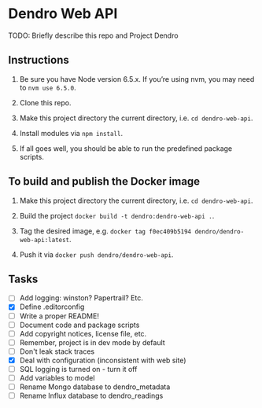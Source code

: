 # Dendro Web API

TODO: Briefly describe this repo and Project Dendro


## Instructions

1. Be sure you have Node version 6.5.x. If you’re using nvm, you may need to `nvm use 6.5.0`.

2. Clone this repo.

3. Make this project directory the current directory, i.e. `cd dendro-web-api`.

4. Install modules via `npm install`.

5. If all goes well, you should be able to run the predefined package scripts.


## To build and publish the Docker image

1. Make this project directory the current directory, i.e. `cd dendro-web-api`.

2. Build the project `docker build -t dendro:dendro-web-api .`.

3. Tag the desired image, e.g. `docker tag f0ec409b5194 dendro/dendro-web-api:latest`.

4. Push it via `docker push dendro/dendro-web-api`.


## Tasks

- [ ] Add logging: winston? Papertrail? Etc.
- [x] Define .editorconfig
- [ ] Write a proper README!
- [ ] Document code and package scripts
- [ ] Add copyright notices, license file, etc.
- [ ] Remember, project is in dev mode by default
- [ ] Don't leak stack traces
- [x] Deal with configuration (inconsistent with web site)
- [ ] SQL logging is turned on - turn it off
- [ ] Add variables to model
- [ ] Rename Mongo database to dendro_metadata
- [ ] Rename Influx database to dendro_readings
